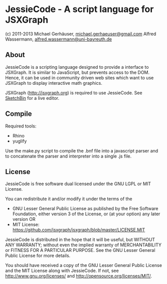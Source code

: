 JessieCode - A script language for JSXGraph
===========================================

(c) 2011-2013
    Michael Gerhäuser, michael.gerhaeuser@gmail.com
    Alfred Wassermann, alfred.wassermann@uni-bayreuth.de


About
-----

JessieCode is a scripting language designed to provide a interface to JSXGraph. It is
similar to JavaScript, but prevents access to the DOM. Hence, it can be used in community
driven web sites which want to use JSXGraph to display interactive math graphics.

JSXGraph (http://jsxgraph.org) is required to use JessieCode. See [SketchBin](http://bin.sketchometry.com)
for a live editor.

Compile
-------

Required tools:

* Rhino
* yuglify

Use the make.py script to compile the .bnf file into a javascript parser and to concatenate
the parser and interpreter into a single .js file.

License
-------

JessieCode is free software dual licensed under the GNU LGPL or MIT License.

You can redistribute it and/or modify it under the terms of the

  * GNU Lesser General Public License as published by
    the Free Software Foundation, either version 3 of the License, or
    (at your option) any later version
  OR
  * MIT License: https://github.com/jsxgraph/jsxgraph/blob/master/LICENSE.MIT

JessieCode is distributed in the hope that it will be useful,
but WITHOUT ANY WARRANTY; without even the implied warranty of
MERCHANTABILITY or FITNESS FOR A PARTICULAR PURPOSE.  See the
GNU Lesser General Public License for more details.

You should have received a copy of the GNU Lesser General Public License and
the MIT License along with JessieCode. If not, see <http://www.gnu.org/licenses/>
and <http://opensource.org/licenses/MIT/>.